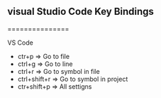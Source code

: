 ## visual Studio Code Key Bindings
===============

VS Code
 * ctr+p => Go to file
 * ctrl+g => Go to line
 * ctrl+r => Go to symbol in file
 * ctrl+shift+r => Go to symbol in project
 * ctr+shift+p => All settigns
